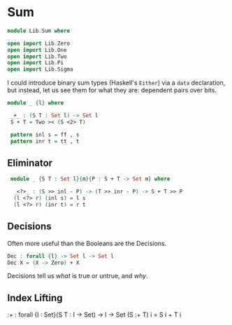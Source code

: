 # Sum

```agda
module Lib.Sum where

open import Lib.Zero
open import Lib.One
open import Lib.Two
open import Lib.Pi
open import Lib.Sigma
```

I could introduce binary sum types (Haskell's `Either`)
via a `data` declaration, but instead, let us see them
for what they are: dependent pairs over bits.

```agda
module _ {l} where

 _+_ : (S T : Set l) -> Set l
 S + T = Two >< (S <2> T)

 pattern inl s = ff , s
 pattern inr t = tt , t
```

## Eliminator

```agda
 module _ {S T : Set l}{m}{P : S + T -> Set m} where

  _<?>_ : (S >> inl - P) -> (T >> inr - P) -> S + T >> P
  (l <?> r) (inl s) = l s
  (l <?> r) (inr t) = r t
```


## Decisions

Often more useful than the Booleans are the Decisions.

```agda
Dec : forall {l} -> Set l -> Set l
Dec X = (X -> Zero) + X
```

Decisions tell us *what* is true or untrue, and *why*.


## Index Lifting

_:+_ : forall {I : Set}(S T : I -> Set) -> I -> Set
(S :+ T) i = S i + T i
